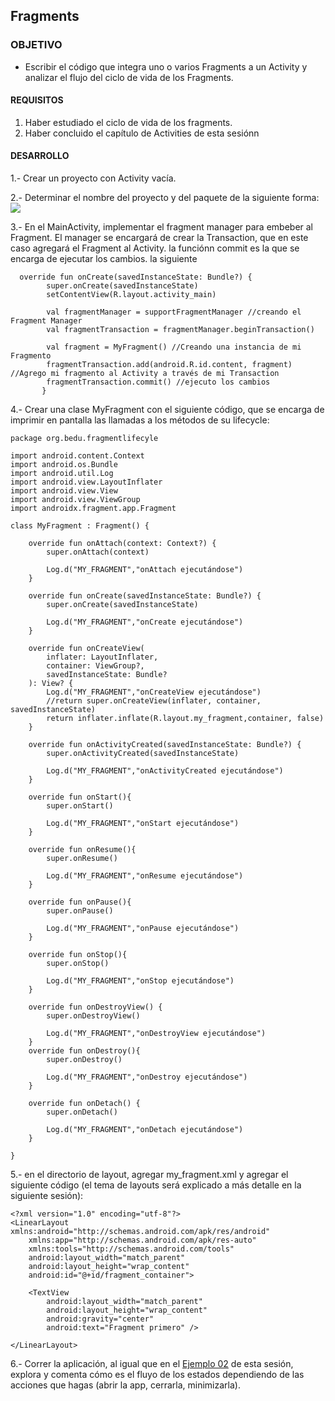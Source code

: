 ## Fragments

### OBJETIVO

- Escribir el código que integra uno o varios Fragments a un Activity y analizar el flujo del ciclo de vida de los Fragments. 

#### REQUISITOS

1. Haber estudiado el ciclo de vida de los fragments.
2. Haber concluido el capítulo de Activities de esta sesiónn

#### DESARROLLO

1.- Crear un proyecto con Activity vacía.

2.- Determinar el nombre del proyecto y del paquete de la siguiente forma:
![](https://github.com/beduExpert/B1-Kotlin-Intermedio/blob/master/Sesion-03/Ejemplo-03/01.png)

3.- En el MainActivity, implementar el fragment manager para embeber al Fragment. El manager se encargará de crear
la Transaction, que en este caso agregará el Fragment al Activity. la funciónn commit es la que se encarga de ejecutar los cambios. la siguiente 

```
  override fun onCreate(savedInstanceState: Bundle?) {
        super.onCreate(savedInstanceState)
        setContentView(R.layout.activity_main)

        val fragmentManager = supportFragmentManager //creando el Fragment Manager
        val fragmentTransaction = fragmentManager.beginTransaction() 

        val fragment = MyFragment() //Creando una instancia de mi Fragmento
        fragmentTransaction.add(android.R.id.content, fragment) //Agrego mi fragmento al Activity a través de mi Transaction
        fragmentTransaction.commit() //ejecuto los cambios
       }
```

4.- Crear una clase MyFragment con el siguiente código, que se encarga de imprimir en pantalla las llamadas a los métodos de su lifecycle:
```
package org.bedu.fragmentlifecyle

import android.content.Context
import android.os.Bundle
import android.util.Log
import android.view.LayoutInflater
import android.view.View
import android.view.ViewGroup
import androidx.fragment.app.Fragment

class MyFragment : Fragment() {

    override fun onAttach(context: Context?) {
        super.onAttach(context)

        Log.d("MY_FRAGMENT","onAttach ejecutándose")
    }

    override fun onCreate(savedInstanceState: Bundle?) {
        super.onCreate(savedInstanceState)

        Log.d("MY_FRAGMENT","onCreate ejecutándose")
    }

    override fun onCreateView(
        inflater: LayoutInflater,
        container: ViewGroup?,
        savedInstanceState: Bundle?
    ): View? {
        Log.d("MY_FRAGMENT","onCreateView ejecutándose")
        //return super.onCreateView(inflater, container, savedInstanceState)
        return inflater.inflate(R.layout.my_fragment,container, false)
    }

    override fun onActivityCreated(savedInstanceState: Bundle?) {
        super.onActivityCreated(savedInstanceState)

        Log.d("MY_FRAGMENT","onActivityCreated ejecutándose")
    }

    override fun onStart(){
        super.onStart()

        Log.d("MY_FRAGMENT","onStart ejecutándose")
    }

    override fun onResume(){
        super.onResume()

        Log.d("MY_FRAGMENT","onResume ejecutándose")
    }

    override fun onPause(){
        super.onPause()

        Log.d("MY_FRAGMENT","onPause ejecutándose")
    }

    override fun onStop(){
        super.onStop()

        Log.d("MY_FRAGMENT","onStop ejecutándose")
    }

    override fun onDestroyView() {
        super.onDestroyView()

        Log.d("MY_FRAGMENT","onDestroyView ejecutándose")
    }
    override fun onDestroy(){
        super.onDestroy()

        Log.d("MY_FRAGMENT","onDestroy ejecutándose")
    }

    override fun onDetach() {
        super.onDetach()

        Log.d("MY_FRAGMENT","onDetach ejecutándose")
    }

}
```

5.- en el directorio de layout, agregar my_fragment.xml y agregar el siguiente código (el tema de layouts será explicado a más detalle en la siguiente sesión):
```
<?xml version="1.0" encoding="utf-8"?>
<LinearLayout xmlns:android="http://schemas.android.com/apk/res/android"
    xmlns:app="http://schemas.android.com/apk/res-auto"
    xmlns:tools="http://schemas.android.com/tools"
    android:layout_width="match_parent"
    android:layout_height="wrap_content"
    android:id="@+id/fragment_container">

    <TextView
        android:layout_width="match_parent"
        android:layout_height="wrap_content"
        android:gravity="center"
        android:text="Fragment primero" />

</LinearLayout>
```

6.- Correr la aplicación, al igual que en el [Ejemplo 02](/../../tree/master/Sesion-03/Ejemplo-02) de esta sesión, explora y comenta cómo es el fluyo de los estados dependiendo de las acciones que hagas (abrir la app, cerrarla, minimizarla).

